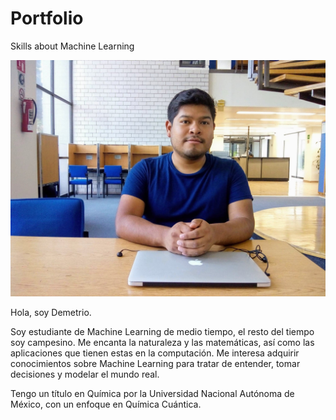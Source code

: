 # Portfolio
Skills about Machine Learning

![Alt text](yo_mates.jpeg?raw=true "Title")

Hola, soy Demetrio.

Soy estudiante de Machine Learning de medio tiempo, el resto del tiempo soy campesino. Me encanta la naturaleza y las matemáticas, así como las aplicaciones que tienen estas en la computación. Me interesa adquirir conocimientos sobre Machine Learning para tratar de entender, tomar decisiones y modelar el mundo real. 

Tengo un título en Química por la Universidad Nacional Autónoma de México, con un enfoque en Química Cuántica. 
